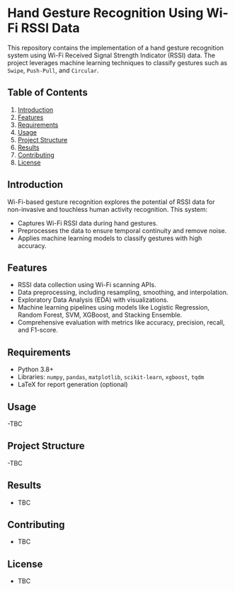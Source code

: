 
# Hand Gesture Recognition Using Wi-Fi RSSI Data

This repository contains the implementation of a hand gesture recognition system using Wi-Fi Received Signal Strength Indicator (RSSI) data. The project leverages machine learning techniques to classify gestures such as `Swipe`, `Push-Pull`, and `Circular`.

## Table of Contents
1. [Introduction](#introduction)
2. [Features](#features)
3. [Requirements](#requirements)
4. [Usage](#usage)
5. [Project Structure](#project-structure)
6. [Results](#results)
7. [Contributing](#contributing)
8. [License](#license)

## Introduction

Wi-Fi-based gesture recognition explores the potential of RSSI data for non-invasive and touchless human activity recognition. This system:
- Captures Wi-Fi RSSI data during hand gestures.
- Preprocesses the data to ensure temporal continuity and remove noise.
- Applies machine learning models to classify gestures with high accuracy.

## Features

- RSSI data collection using Wi-Fi scanning APIs.
- Data preprocessing, including resampling, smoothing, and interpolation.
- Exploratory Data Analysis (EDA) with visualizations.
- Machine learning pipelines using models like Logistic Regression, Random Forest, SVM, XGBoost, and Stacking Ensemble.
- Comprehensive evaluation with metrics like accuracy, precision, recall, and F1-score.

## Requirements

- Python 3.8+
- Libraries: `numpy`, `pandas`, `matplotlib`, `scikit-learn`, `xgboost`, `tqdm`
- LaTeX for report generation (optional)

## Usage
-TBC

## Project Structure
-TBC

## Results
- TBC

## Contributing
- TBC

## License
- TBC